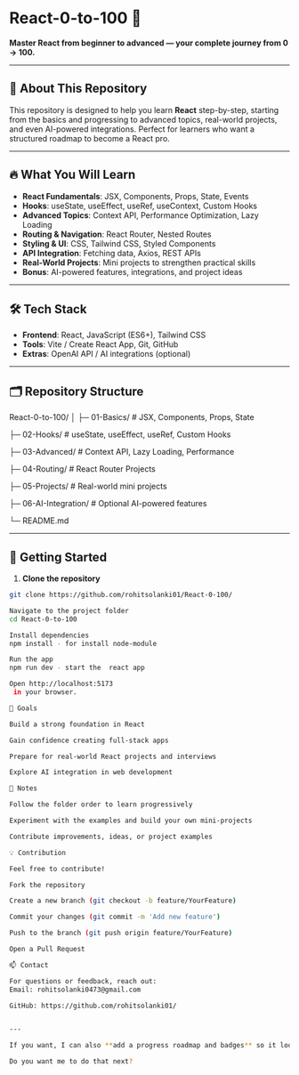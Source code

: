 # React-0-to-100 🚀

**Master React from beginner to advanced — your complete journey from 0 → 100.**

---

## 📖 About This Repository
This repository is designed to help you learn **React** step-by-step, starting from the basics and progressing to advanced topics, real-world projects, and even AI-powered integrations. Perfect for learners who want a structured roadmap to become a React pro.

---

## 🔥 What You Will Learn
- **React Fundamentals**: JSX, Components, Props, State, Events  
- **Hooks**: useState, useEffect, useRef, useContext, Custom Hooks  
- **Advanced Topics**: Context API, Performance Optimization, Lazy Loading  
- **Routing & Navigation**: React Router, Nested Routes  
- **Styling & UI**: CSS, Tailwind CSS, Styled Components  
- **API Integration**: Fetching data, Axios, REST APIs  
- **Real-World Projects**: Mini projects to strengthen practical skills  
- **Bonus**: AI-powered features, integrations, and project ideas  

---

## 🛠 Tech Stack
- **Frontend**: React, JavaScript (ES6+), Tailwind CSS  
- **Tools**: Vite / Create React App, Git, GitHub  
- **Extras**: OpenAI API / AI integrations (optional)  

---

## 🗂 Repository Structure
React-0-to-100/
│
├─ 01-Basics/ # JSX, Components, Props, State

├─ 02-Hooks/ # useState, useEffect, useRef, Custom Hooks

├─ 03-Advanced/ # Context API, Lazy Loading, Performance

├─ 04-Routing/ # React Router Projects

├─ 05-Projects/ # Real-world mini projects

├─ 06-AI-Integration/ # Optional AI-powered features

└─ README.md



---

## 🚀 Getting Started
1. **Clone the repository**
```bash
git clone https://github.com/rohitsolanki01/React-0-100/

Navigate to the project folder
cd React-0-to-100

Install dependencies
npm install - for install node-module

Run the app
npm run dev - start the  react app

Open http://localhost:5173
 in your browser.

🎯 Goals

Build a strong foundation in React

Gain confidence creating full-stack apps

Prepare for real-world React projects and interviews

Explore AI integration in web development

📌 Notes

Follow the folder order to learn progressively

Experiment with the examples and build your own mini-projects

Contribute improvements, ideas, or project examples

💡 Contribution

Feel free to contribute!

Fork the repository

Create a new branch (git checkout -b feature/YourFeature)

Commit your changes (git commit -m 'Add new feature')

Push to the branch (git push origin feature/YourFeature)

Open a Pull Request

📫 Contact

For questions or feedback, reach out:
Email: rohitsolanki0473@gmail.com

GitHub: https://github.com/rohitsolanki01/


---

If you want, I can also **add a progress roadmap and badges** so it looks super professional and attractive on GitHub.  

Do you want me to do that next?






